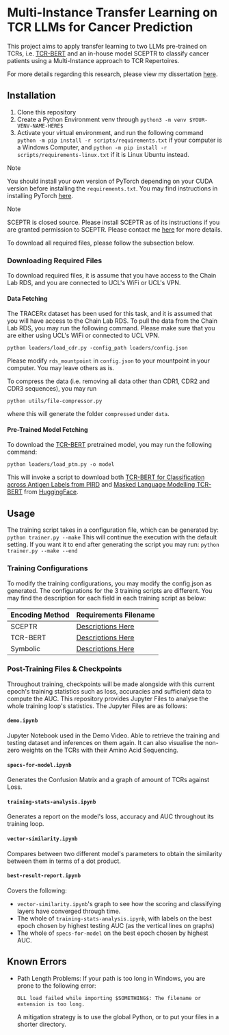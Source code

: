 # Multi-Instance Transfer Learning on TCR LLMs for Cancer Prediction

This project aims to apply transfer learning to two LLMs pre-trained on TCRs, i.e. [TCR-BERT](https://www.biorxiv.org/content/10.1101/2021.11.18.469186v1) and an in-house model SCEPTR to classify cancer patients using a Multi-Instance approach to TCR Repertoires.

For more details regarding this research, please view my dissertation [here](manuscript.pdf).

## Installation

1. Clone this repository
2. Create a Python Environment venv through
   ``python3 -m venv $YOUR-VENV-NAME-HERE$``
3. Activate your virtual environment, and run the following command
   ``python -m pip install -r scripts/requirements.txt``
   if your computer is a Windows Computer, and 
   ``python -m pip install -r scripts/requirements-linux.txt``
   if it is Linux Ubuntu instead.

> [!NOTE]
> You should install your own version of PyTorch depending on your CUDA version before installing the `requirements.txt`.  You may find instructions in installing PyTorch [here](https://pytorch.org/).

> [!NOTE]
> SCEPTR is closed source.  Please install SCEPTR as of its instructions if you are granted permission to SCEPTR.  Please contact me [here](mailto://rcwyuen@gmail.com) for more details.

To download all required files, please follow the subsection below.

### Downloading Required Files

To download required files, it is assume that you have access to the Chain Lab RDS, and you are connected to UCL's WiFi or UCL's VPN.

#### Data Fetching

The TRACERx dataset has been used for this task, and it is assumed that you will have access to the Chain Lab RDS.  To pull the data from the Chain Lab RDS, you may run the following command.  Please make sure that you are either using UCL's WiFi or connected to UCL VPN.

```
python loaders/load_cdr.py -config_path loaders/config.json
```

Please modify ``rds_mountpoint`` in ``config.json`` to your mountpoint in your computer.  You may leave others as is.

To compress the data (i.e. removing all data other than CDR1, CDR2 and CDR3 sequences), you may run

```
python utils/file-compressor.py
```

where this will generate the folder ``compressed`` under ``data``.

#### Pre-Trained Model Fetching

To download the [TCR-BERT](https://www.biorxiv.org/content/10.1101/2021.11.18.469186v1) pretrained model, you may run the following command:

```
python loaders/load_ptm.py -o model
```

This will invoke a script to download both [TCR-BERT for Classification across Antigen Labels from PIRD](https://huggingface.co/wukevin/tcr-bert) and [Masked Language Modelling TCR-BERT](https://huggingface.co/wukevin/tcr-bert-mlm-only) from [HuggingFace](https://huggingface.co/).

## Usage

The training script takes in a configuration file, which can be generated by:
``python trainer.py --make``
This will continue the execution with the default setting.  If you want it to end after generating the script you may run:
``python trainer.py --make --end``

### Training Configurations

To modify the training configurations, you may modify the config.json as generated.  The configurations for the 3 training scripts are different.  You may find the description for each field in each training script as below:

| Encoding Method  | Requirements Filename        |
| ---------------- | ---------------------------- |
| SCEPTR           | [Descriptions Here](instructions/sceptr-config.md) |
| TCR-BERT         | [Descriptions Here](instructions/tcrbert-config.md) |
| Symbolic         | [Descriptions Here](instructions/symbolic-config.md) |


### Post-Training Files & Checkpoints

Throughout training, checkpoints will be made alongside with this current epoch's training statistics such as loss, accuracies and sufficient data to compute the AUC.  This repository provides Jupyter Files to analyse the whole training loop's statistics.  The Jupyter Files are as follows:

#### `demo.ipynb`

Jupyter Notebook used in the Demo Video.  Able to retrieve the training and testing dataset and inferences on them again.  It can also visualise the non-zero weights on the TCRs with their Amino Acid Sequencing.

#### `specs-for-model.ipynb`

Generates the Confusion Matrix and a graph of amount of TCRs against Loss.

#### `training-stats-analysis.ipynb`

Generates a report on the model's loss, accuracy and AUC throughout its training loop.

#### `vector-similarity.ipynb`

Compares between two different model's parameters to obtain the similarity between them in terms of a dot product.

#### `best-result-report.ipynb`

Covers the following:

- `vector-similarity.ipynb`'s graph to see how the scoring and classifying layers have converged through time.
- The whole of `training-stats-analysis.ipynb`, with labels on the best epoch chosen by highest testing AUC (as the vertical lines on graphs)
- The whole of `specs-for-model` on the best epoch chosen by highest AUC.

## Known Errors

- Path Length Problems: If your path is too long in Windows, you are prone to the following error:

  ``DLL load failed while importing $SOMETHING$: The filename or extension is too long.``

  A mitigation strategy is to use the global Python, or to put your files in a shorter directory.
